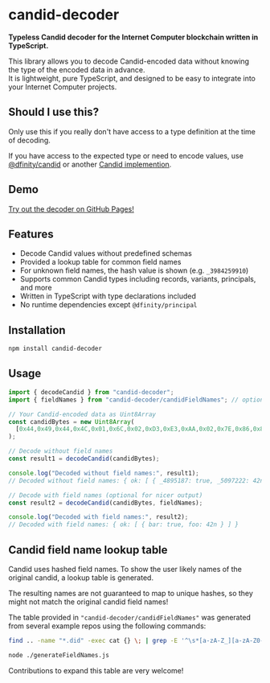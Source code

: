 # candid-decoder

**Typeless Candid decoder for the Internet Computer blockchain written in TypeScript.**

This library allows you to decode Candid-encoded data without knowing the type of the encoded data in advance.  
It is lightweight, pure TypeScript, and designed to be easy to integrate into your Internet Computer projects.

## Should I use this?

Only use this if you really don't have access to a type definition at the time of decoding.

If you have access to the expected type or need to encode values, use [@dfinity/candid](https://github.com/dfinity/agent-js/tree/main/packages/candid) or another [Candid implemention](https://github.com/dfinity/awesome-internet-computer?tab=readme-ov-file#candid-implementations).

## Demo

[Try out the decoder on GitHub Pages!](https://f0i.github.io/candid-decoder/candid.html)

## Features

- Decode Candid values without predefined schemas  
- Provided a lookup table for common field names
- For unknown field names, the hash value is shown (e.g. `_3984259910`)
- Supports common Candid types including records, variants, principals, and more  
- Written in TypeScript with type declarations included
- No runtime dependencies except `@dfinity/principal`

## Installation

```bash
npm install candid-decoder
```

## Usage

```ts
import { decodeCandid } from "candid-decoder";
import { fieldNames } from "candid-decoder/candidFieldNames"; // optional

// Your Candid-encoded data as Uint8Array
const candidBytes = new Uint8Array(
  [0x44,0x49,0x44,0x4C,0x01,0x6C,0x02,0xD3,0xE3,0xAA,0x02,0x7E,0x86,0x8E,0xB7,0x02,0x7C,0x01,0x00,0x01,0x2A]
);

// Decode without field names
const result1 = decodeCandid(candidBytes);

console.log("Decoded without field names:", result1);
// Decoded without field names: { ok: [ { _4895187: true, _5097222: 42n } ] }

// Decode with field names (optional for nicer output)
const result2 = decodeCandid(candidBytes, fieldNames);

console.log("Decoded with field names:", result2);
// Decoded with field names: { ok: [ { bar: true, foo: 42n } ] }
```

## Candid field name lookup table

Candid uses hashed field names.
To show the user likely names of the original candid, a lookup table is generated. 

The resulting names are not guaranteed to map to unique hashes, so they might not match the original candid field names!

The table provided in `"candid-decoder/candidFieldNames"` was generated from several example repos using the following commands:

```bash
find .. -name "*.did" -exec cat {} \; | grep -E '^\s*[a-zA-Z_][a-zA-Z0-9_]*\s*:' | sed -E 's/^\s*([a-zA-Z_][a-zA-Z0-9_]*)\s*:.*$/\1/' | sort | uniq > ./src/candidFieldNames.txt

node ./generateFieldNames.js
```

Contributions to expand this table are very welcome!

